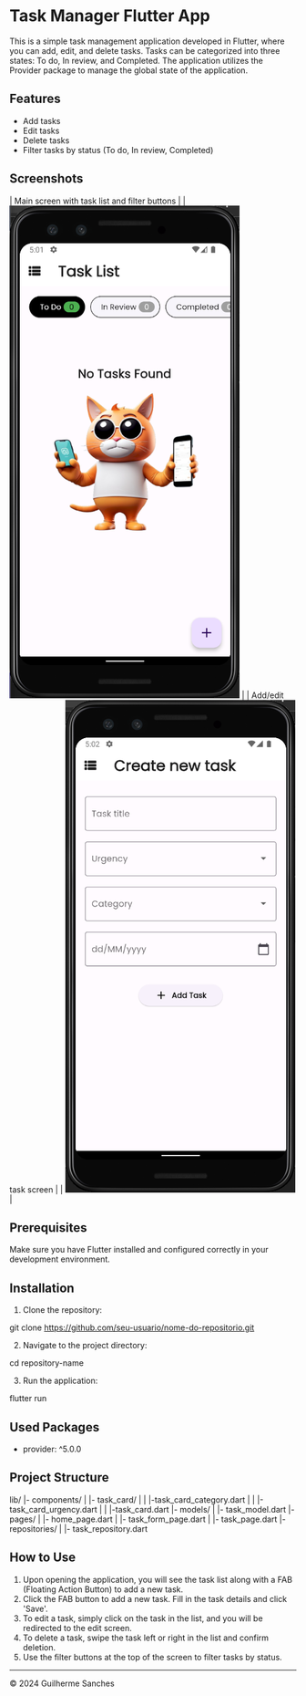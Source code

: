 # Task Manager Flutter App

This is a simple task management application developed in Flutter, where you can add, edit, and delete tasks. Tasks can be categorized into three states: To do, In review, and Completed. The application utilizes the Provider package to manage the global state of the application.

## Features

- Add tasks
- Edit tasks
- Delete tasks
- Filter tasks by status (To do, In review, Completed)

## Screenshots

| Main screen with task list and filter buttons |
| ![Task Page](image.png) |
| Add/edit task screen |
| ![Task form](image-1.png) |

## Prerequisites

Make sure you have Flutter installed and configured correctly in your development environment.

## Installation

1. Clone the repository:

git clone https://github.com/seu-usuario/nome-do-repositorio.git

2. Navigate to the project directory:

cd repository-name

3. Run the application:

flutter run

## Used Packages

- provider: ^5.0.0

## Project Structure
lib/
|- components/
| |- task_card/
| | |-task_card_category.dart
| | |-task_card_urgency.dart
| | |-task_card.dart
|- models/
| |- task_model.dart
|- pages/
| |- home_page.dart
| |- task_form_page.dart
| |- task_page.dart
|- repositories/
| |- task_repository.dart


## How to Use

1. Upon opening the application, you will see the task list along with a FAB (Floating Action Button) to add a new task.
2. Click the FAB button to add a new task. Fill in the task details and click 'Save'.
3. To edit a task, simply click on the task in the list, and you will be redirected to the edit screen.
4. To delete a task, swipe the task left or right in the list and confirm deletion.
5. Use the filter buttons at the top of the screen to filter tasks by status.

--- 

© 2024 Guilherme Sanches





